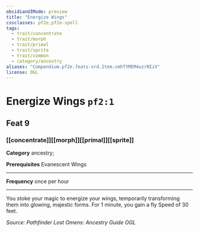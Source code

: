```yaml
---
obsidianUIMode: preview
title: "Energize Wings"
cssclasses: pf2e,pf2e-spell
tags:
  - trait/concentrate
  - trait/morph
  - trait/primal
  - trait/sprite
  - trait/common
  - category/ancestry
aliases: "Compendium.pf2e.feats-srd.Item.cmhfYMEM4uzrNIiV"
license: OGL
---
```

# Energize Wings `pf2:1`
## Feat 9
### [[concentrate]][[morph]][[primal]][[sprite]]

**Category** ancestry; 



**Prerequisites** Evanescent Wings
* * *
**Frequency** once per hour

* * *

You stoke your magic to energize your wings, temporarily transforming them into glowing, majestic forms. For 1 minute, you gain a fly Speed of 30 feet.

*Source: Pathfinder Lost Omens: Ancestry Guide*
*OGL*